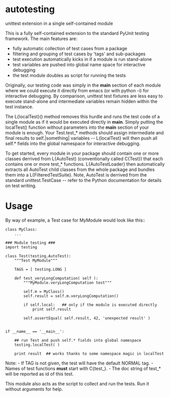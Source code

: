 # autotesting
unittest extension in a single self-contained module 

This is a fully self-contained extension to the standard PyUnit testing 
framework. The main features are:

  * fully automatic collection of test cases from a package
  * filtering and grouping of test cases by 'tags' and sub-packages
  * test execution automatically kicks in if a module is run stand-alone
  * test variables are pushed into global name space for interactive debugging
  * the test module doubles as script for running the tests

Originally, our testing code was simply in the __main__ section of each
module where we could execute it directly from emacs (or with python
-i) for interactive debugging. By comparison, unittest test fixtures
are less easy to execute stand-alone and intermediate variables remain
hidden within the test instance. 

The L{localTest}() method removes this hurdle and runs the test code of a
single module as if it would be executed directly in __main__. Simply putting
the localTest() function without parameters into the __main__ section of your
module is enough. Your Test.test_* methods should assign intermediate and
final results to self.|something| variables -- L{localTest} will then push all
self.* fields into the global namespace for interactive debugging.

To get started, every module in your package should contain one or more classes
derrived from L{AutoTest} (conventionally called C{Test}) that
each contains one or more test_* functions. L{AutoTestLoader} then
automatically extracts all AutoTest child classes from the whole
package and bundles them into a L{FilteredTestSuite}. Note, AutoTest is 
derrived from the standard unittest.TestCase -- refer to the Python 
documentation for details on test writing.

Usage
=====

  By way of example, a Test case for MyModule would look like this::

    class MyClass:
        ...

    ### Module testing ###
    import testing

    class Test(testing.AutoTest):
        """Test MyModule"""

        TAGS = [ testing.LONG ]

        def test_veryLongComputation( self ):
            """MyModule.veryLongComputation test"""

            self.m = MyClass()
            self.result = self.m.veryLongComputation()

            if self.local:   ## only if the module is executed directly
                print self.result 
                
            self.assertEqual( self.result, 42, 'unexpected result' )


    if __name__ == '__main__':

        ## run Test and push self.* fields into global namespace
        testing.localTest( )

        print result  ## works thanks to some namespace magic in localTest


Note:
        - If TAG is not given, the test will have the default NORMAL tag.
        - Names of test functions **must** start with C{test_}.
        - The doc string of test_* will be reported as id of this test.

This module also acts as the script to collect and run the tests. Run it without
arguments for help.
